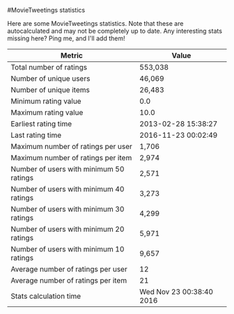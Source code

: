 #MovieTweetings statistics

Here are some MovieTweetings statistics. Note that these are autocalculated and may not be completely up to date. Any interesting stats missing here? Ping me, and I'll add them!

Metric | Value
--- | ---
Total number of ratings                 | 553,038
Number of unique users                  | 46,069
Number of unique items                  | 26,483
Minimum rating value                    | 0.0
Maximum rating value                    | 10.0
Earliest rating time                    | 2013-02-28 15:38:27
Last rating time                        | 2016-11-23 00:02:49
Maximum number of ratings per user      | 1,706
Maximum number of ratings per item      | 2,974
Number of users with minimum 50 ratings | 2,571
Number of users with minimum 40 ratings | 3,273
Number of users with minimum 30 ratings | 4,299
Number of users with minimum 20 ratings | 5,971
Number of users with minimum 10 ratings | 9,657
Average number of ratings per user      | 12
Average number of ratings per item      | 21
Stats calculation time                  | Wed Nov 23 00:38:40 2016

